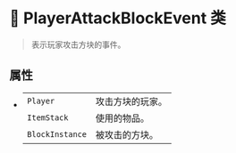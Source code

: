 # 🔖 PlayerAttackBlockEvent 类

>表示玩家攻击方块的事件。

## 属性
- 
    |||
    |-|-|
    |`Player`|攻击方块的玩家。|
    |`ItemStack`|使用的物品。|
    |`BlockInstance`|被攻击的方块。|

